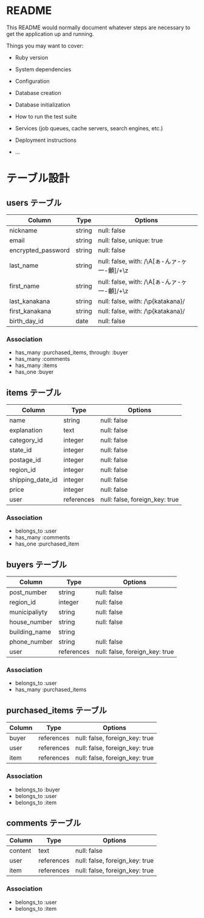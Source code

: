 # README

This README would normally document whatever steps are necessary to get the
application up and running.

Things you may want to cover:

* Ruby version

* System dependencies

* Configuration

* Database creation

* Database initialization

* How to run the test suite

* Services (job queues, cache servers, search engines, etc.)

* Deployment instructions

* ...


# テーブル設計


## users テーブル

| Column             | Type   | Options                                   |
| ------------------ | ------ | ----------------------------------------- |
| nickname           | string | null: false                               |
| email              | string | null: false, unique: true                 |
| encrypted_password | string | null: false                               |
| last_name          | string | null: false, with: /\A[ぁ-んァ-ヶ一-龥]/+\z |
| first_name         | string | null: false, with: /\A[ぁ-んァ-ヶ一-龥]/+\z |
| last_kanakana      | string | null: false, with: /\p{katakana}/         |
| first_kanakana     | string | null: false, with: /\p{katakana}/         |
| birth_day_id       | date   | null: false                               |


### Association
- has_many :purchased_items, through: :buyer
- has_many :comments
- has_many :items
- has_one  :buyer



## items テーブル

| Column              | Type       | Options                        |
| ------------------- | ---------- | ------------------------------ |
| name                | string     | null: false                    |
| explanation         | text       | null: false                    |
| category_id         | integer    | null: false                    |
| state_id            | integer    | null: false                    |
| postage_id          | integer    | null: false                    |
| region_id           | integer    | null: false                    |
| shipping_date_id    | integer    | null: false                    |
| price               | integer    | null: false                    |
| user                | references | null: false, foreign_key: true |


### Association

- belongs_to :user
- has_many   :comments
- has_one    :purchased_item



## buyers テーブル

| Column        | Type       | Options                        |
| ------------- | ---------- | ------------------------------ |
| post_number   | string     | null: false                    |
| region_id     | integer    | null: false                    |
| municipaliyty | string     | null: false                    |
| house_number  | string     | null: false                    |
| building_name | string     |                                |
| phone_number  | string     | null: false                    |
| user          | references | null: false, foreign_key: true |


### Association

- belongs_to :user
- has_many   :purchased_items



## purchased_items テーブル

| Column      | Type       | Options                        |
| ----------- | ---------- | ------------------------------ |
| buyer       | references | null: false, foreign_key: true |
| user        | references | null: false, foreign_key: true |
| item        | references | null: false, foreign_key: true |


### Association

- belongs_to :buyer
- belongs_to :user
- belongs_to :item



## comments テーブル

| Column      | Type       | Options                        |
| ----------- | ---------- | ------------------------------ |
| content     | text       | null: false                    |
| user        | references | null: false, foreign_key: true |
| item        | references | null: false, foreign_key: true |


### Association

- belongs_to :user
- belongs_to :item
